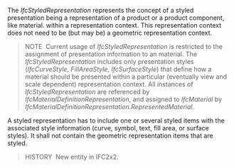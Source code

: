 ﻿The _IfcStyledRepresentation_ represents the concept of a styled presentation being a representation of a product or a product component, like material. within a representation context. This representation context does not need to be (but may be) a geometric representation context.

> NOTE&nbsp; Current usage of _IfcStyledRepresentation_ is restricted to the assignment of presentation information to an material. The _IfcStyledRepresentation_ includes only presentation styles (_IfcCurveStyle_, _FillAreaStyle_, _IfcSurfaceStyle_) that define how a material should be presented within a particular (eventually view and scale dependent) representation context. All instances of _IfcStyledRepresentation_ are referenced by _IfcMaterialDefinitionRepresentation_, and assigned to _IfcMaterial_ by _IfcMaterialDefinitionRepresentation.RepresentedMaterial_.

A styled representation has to include one or several styled items with the associated style information (curve, symbol, text, fill area, or surface styles). It shall not contain the geometric representation items that are styled.

> HISTORY&nbsp; New entity in IFC2x2.
